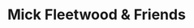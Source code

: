 ---
title: "Mick Fleetwood & Friends"
summary: "All-star group enlisted by for a one time concert honouring the early years of enlisted by and its founder, which was held on 25th February 2020 at the ."
image: "mick-fleetwood-friends.jpg"
apple_music_artist_url: "None"
---